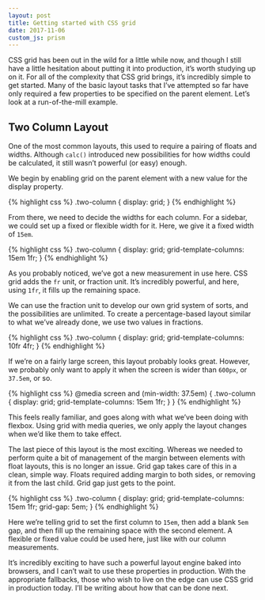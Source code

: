 ```yaml
---
layout: post
title: Getting started with CSS grid
date: 2017-11-06
custom_js: prism
---
```

CSS grid has been out in the wild for a little while now, and though I still have a little hesitation about putting it into production, it’s worth studying up on it. For all of the complexity that CSS grid brings, it’s incredibly simple to get started. Many of the basic layout tasks that I’ve attempted so far have only required a few properties to be specified on the parent element. Let’s look at a run-of-the-mill example.

## Two Column Layout

One of the most common layouts, this used to require a pairing of floats and widths. Although `calc()` introduced new possibilities for how widths could be calculated, it still wasn’t powerful (or easy) enough.

We begin by enabling grid on the parent element with a new value for the display property.

{% highlight css %}
.two-column {
	display: grid;
}
{% endhighlight %}

From there, we need to decide the widths for each column. For a sidebar, we could set up a fixed or flexible width for it. Here, we give it a fixed width of `15em`.

{% highlight css %}
.two-column {
	display: grid;
	grid-template-columns: 15em 1fr;
}
{% endhighlight %}

As you probably noticed, we’ve got a new measurement in use here. CSS grid adds the `fr` unit, or fraction unit. It’s incredibly powerful, and here, using `1fr`, it fills up the remaining space.

We can use the fraction unit to develop our own grid system of sorts, and the possibilities are unlimited. To create a percentage-based layout similar to what we’ve already done, we use two values in fractions.

{% highlight css %}
.two-column {
	display: grid;
	grid-template-columns: 10fr 4fr;
}
{% endhighlight %}

If we’re on a fairly large screen, this layout probably looks great. However, we probably only want to apply it when the screen is wider than `600px`, or `37.5em`, or so.

{% highlight css %}
@media screen and (min-width: 37.5em) {
	.two-column {
		display: grid;
		grid-template-columns: 15em 1fr;
	}
}
{% endhighlight %}

This feels really familiar, and goes along with what we’ve been doing with flexbox. Using grid with media queries, we only apply the layout changes when we’d like them to take effect.

The last piece of this layout is the most exciting. Whereas we needed to perform quite a bit of management of the margin between elements with float layouts, this is no longer an issue. Grid gap takes care of this in a clean, simple way. Floats required adding margin to both sides, or removing it from the last child. Grid gap just gets to the point.

{% highlight css %}
.two-column {
	display: grid;
	grid-template-columns: 15em 1fr;
	grid-gap: 5em;
}
{% endhighlight %}

Here we’re telling grid to set the first column to `15em`, then add a blank `5em` gap, and then fill up the remaining space with the second element. A flexible or fixed value could be used here, just like with our column measurements.

It’s incredibly exciting to have such a powerful layout engine baked into browsers, and I can’t wait to use these properties in production. With the appropriate fallbacks, those who wish to live on the edge can use CSS grid in production today. I’ll be writing about how that can be done next.

